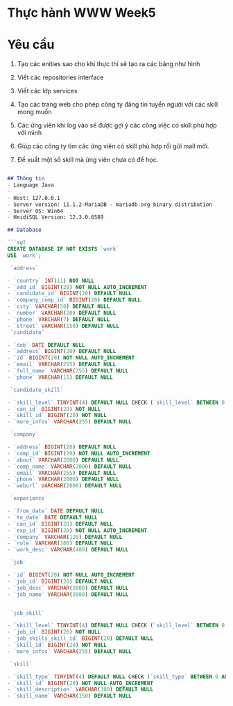 # Thực hành WWW Week5
# Yêu cầu
1. Tạo các enities sao cho khi thực thi sẽ tạo ra các bảng như hình
   
3. Viết các repositories interface
4. Viết các lớp services
5. Tạo các trang web cho phép công ty đăng tin tuyển người với các skill mong muốn
6. Các ứng viên khi log vào sẽ được gợi ý các công việc có skill phù hợp với mình
7. Giúp các công ty tìm các ứng viên có skill phù hợp rồi gửi mail mời.
8. Đề xuất một số skill mà ứng viên chưa có để học.

```markdown

## Thông tin
- Language Java
- 
- Host: 127.0.0.1
- Server version: 11.1.2-MariaDB - mariadb.org binary distribution
- Server OS: Win64
- HeidiSQL Version: 12.3.0.6589

## Database 

```sql
CREATE DATABASE IF NOT EXISTS `work`
USE `work`;

 `address`

- `country` INT(11) NOT NULL
- `add_id` BIGINT(20) NOT NULL AUTO_INCREMENT
- `candidate_id` BIGINT(20) DEFAULT NULL
- `company_comp_id` BIGINT(20) DEFAULT NULL
- `city` VARCHAR(50) DEFAULT NULL
- `number` VARCHAR(20) DEFAULT NULL
- `phone` VARCHAR(7) DEFAULT NULL
- `street` VARCHAR(150) DEFAULT NULL
 `candidate`

- `dob` DATE DEFAULT NULL
- `address` BIGINT(20) DEFAULT NULL
- `id` BIGINT(20) NOT NULL AUTO_INCREMENT
- `email` VARCHAR(255) DEFAULT NULL
- `full_name` VARCHAR(255) DEFAULT NULL
- `phone` VARCHAR(15) DEFAULT NULL

 `candidate_skill`

- `skill_level` TINYINT(4) DEFAULT NULL CHECK (`skill_level` BETWEEN 0 AND 3)
- `can_id` BIGINT(20) NOT NULL
- `skill_id` BIGINT(20) NOT NULL
- `more_infos` VARCHAR(255) DEFAULT NULL

 `company`

- `address` BIGINT(20) DEFAULT NULL
- `comp_id` BIGINT(20) NOT NULL AUTO_INCREMENT
- `about` VARCHAR(2000) DEFAULT NULL
- `comp_name` VARCHAR(2000) DEFAULT NULL
- `email` VARCHAR(255) DEFAULT NULL
- `phone` VARCHAR(2000) DEFAULT NULL
- `weburl` VARCHAR(2000) DEFAULT NULL

 `experience`

- `from_date` DATE DEFAULT NULL
- `to_date` DATE DEFAULT NULL
- `can_id` BIGINT(20) DEFAULT NULL
- `exp_id` BIGINT(20) NOT NULL AUTO_INCREMENT
- `company` VARCHAR(120) DEFAULT NULL
- `role` VARCHAR(100) DEFAULT NULL
- `work_desc` VARCHAR(400) DEFAULT NULL

 `job`

- `id` BIGINT(20) NOT NULL AUTO_INCREMENT
- `job_id` BIGINT(20) DEFAULT NULL
- `job_desc` VARCHAR(2000) DEFAULT NULL
- `job_name` VARCHAR(2000) DEFAULT NULL


 `job_skill`

- `skill_level` TINYINT(4) DEFAULT NULL CHECK (`skill_level` BETWEEN 0 AND 3)
- `job_id` BIGINT(20) NOT NULL
- `job_skills_skill_id` BIGINT(20) DEFAULT NULL
- `skill_id` BIGINT(20) NOT NULL
- `more_infos` VARCHAR(255) DEFAULT NULL

 `skill`

- `skill_type` TINYINT(4) DEFAULT NULL CHECK (`skill_type` BETWEEN 0 AND 2)
- `skill_id` BIGINT(20) NOT NULL AUTO_INCREMENT
- `skill_description` VARCHAR(300) DEFAULT NULL
- `skill_name` VARCHAR(150) DEFAULT NULL


```

```sql
